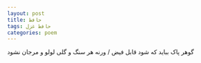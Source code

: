 ```yaml
---
layout: post
title: حافظ
tags: حافظ غزل
categories: poem
---
```


گوهر پاک بباید که شود قابل فیض / ورنه هر سنگ و گلی لولو و مرجان نشود